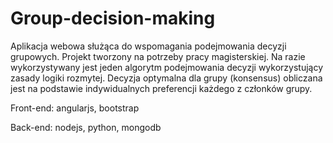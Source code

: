 # Group-decision-making
Aplikacja webowa służąca do wspomagania podejmowania decyzji grupowych. Projekt tworzony na potrzeby pracy magisterskiej. Na razie wykorzystywany jest jeden algorytm podejmowania decyzji wykorzystujący zasady logiki rozmytej. Decyzja optymalna dla grupy (konsensus) obliczana jest na podstawie indywidualnych preferencji każdego z członków grupy.

Front-end: angularjs, bootstrap

Back-end: nodejs, python, mongodb
